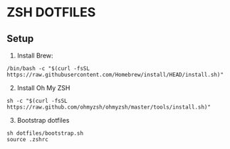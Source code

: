 # ZSH DOTFILES

## Setup

1. Install Brew:

```
/bin/bash -c "$(curl -fsSL https://raw.githubusercontent.com/Homebrew/install/HEAD/install.sh)"
```

2. Install Oh My ZSH

```
sh -c "$(curl -fsSL https://raw.github.com/ohmyzsh/ohmyzsh/master/tools/install.sh)"
```


3. Bootstrap dotfiles

```
sh dotfiles/bootstrap.sh
source .zshrc
```

